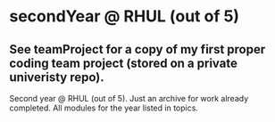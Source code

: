 # secondYear @ RHUL (out of 5)

## See teamProject for a copy of my first proper coding team project (stored on a private univeristy repo).
Second year @ RHUL (out of 5). Just an archive for work already completed. All modules for the year listed in topics. 
